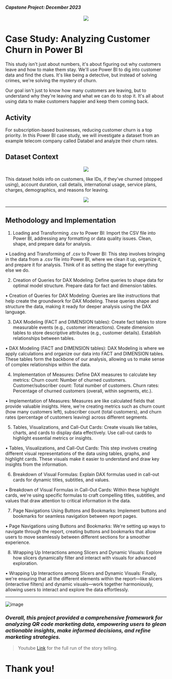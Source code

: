 #### *Capstone Project: December 2023*


<p align="center">
<img src="https://github.com/jvenncpe/2023.12_Case_Study_Analyzing_Customer_Churn_in_Power_BI/blob/main/Case%20Study%20Analyzing%20Customer%20Churn%20in%20Power%20BI.gif"/>
</p>

# Case Study: Analyzing Customer Churn in Power BI

This study isn't just about numbers, it's about figuring out why customers leave and how to make them stay. We'll use Power BI to dig into customer data and find the clues. It's like being a detective, but instead of solving crimes, we're solving the mystery of churn.

Our goal isn't just to know how many customers are leaving, but to understand why they're leaving and what we can do to stop it. It's all about using data to make customers happier and keep them coming back.


## Activity

For subscription-based businesses, reducing customer churn is a top priority. In this Power BI case study, we will investigate a dataset from an example telecom company called Databel and analyze their churn rates.

## Dataset Context

<p align="center">
<img src="https://github.com/jvenncpe/2023.12_Case_Study_Analyzing_Customer_Churn_in_Power_BI/assets/35190918/679c2c0b-986a-46bc-b27e-ae270b221645")/>
</p>

This dataset holds info on customers, like IDs, if they've churned (stopped using), account duration, call details, international usage, service plans, charges, demographics, and reasons for leaving. 

<p align="center">
<img src="https://github.com/jvenncpe/2023.12_Case_Study_Analyzing_Customer_Churn_in_Power_BI/assets/35190918/3092de67-ca76-47e2-82c0-765b9dab89a1")/>
</p>

---
## Methodology and Implementation

1. Loading and Transforming .csv to Power BI:
Import the CSV file into Power BI, addressing any formatting or data quality issues.
Clean, shape, and prepare data for analysis.

• Loading and Transforming of .csv to Power BI: This step involves bringing in the data from a .csv file into Power BI, where we clean it up, organize it, and prepare it for analysis. Think of it as setting the stage for everything else we do.


2. Creation of Queries for DAX Modeling:
Define queries to shape data for optimal model structure.
Prepare data for fact and dimension tables.

• Creation of Queries for DAX Modeling: Queries are like instructions that help create the groundwork for DAX Modeling. These queries shape and structure the data, making it ready for deeper analysis using the DAX language.

3. DAX Modeling (FACT and DIMENSION tables):
Create fact tables to store measurable events (e.g., customer interactions).
Create dimension tables to store descriptive attributes (e.g., customer details).
Establish relationships between tables.

• DAX Modeling (FACT and DIMENSION tables): DAX Modeling is where we apply calculations and organize our data into FACT and DIMENSION tables. These tables form the backbone of our analysis, allowing us to make sense of complex relationships within the data.

4. Implementation of Measures:
Define DAX measures to calculate key metrics:
Churn count: Number of churned customers.
Customer/subscriber count: Total number of customers.
Churn rates: Percentage of churned customers (overall, within segments, etc.).

• Implementation of Measures: Measures are like calculated fields that provide valuable insights. Here, we're creating metrics such as churn count (how many customers left), subscriber count (total customers), and churn rates (percentage of customers leaving) across different segments.

5. Tables, Visualizations, and Call-Out Cards:
Create visuals like tables, charts, and cards to display data effectively.
Use call-out cards to highlight essential metrics or insights.

• Tables, Visualizations, and Call-Out Cards: This step involves creating different visual representations of the data using tables, graphs, and highlight cards. These visuals make it easier to understand and draw key insights from the information.

6. Breakdown of Visual Formulas:
Explain DAX formulas used in call-out cards for dynamic titles, subtitles, and values.

• Breakdown of Visual Formulas in Call-Out Cards: Within these highlight cards, we're using specific formulas to craft compelling titles, subtitles, and values that draw attention to critical information in the data.

7. Page Navigations Using Buttons and Bookmarks:
Implement buttons and bookmarks for seamless navigation between report pages.

• Page Navigations using Buttons and Bookmarks: We're setting up ways to navigate through the report, creating buttons and bookmarks that allow users to move seamlessly between different sections for a smoother experience.

8. Wrapping Up Interactions among Slicers and Dynamic Visuals:
Explore how slicers dynamically filter and interact with visuals for advanced exploration.

• Wrapping Up Interactions among Slicers and Dynamic Visuals: Finally, we're ensuring that all the different elements within the report—like slicers (interactive filters) and dynamic visuals—work together harmoniously, allowing users to interact and explore the data effortlessly.


---
![image](https://github.com/jvenncpe/Sales-Performance-Review/assets/35190918/1a3cc5c5-af01-4261-a652-4e1fc1b92375)

### *Overall, this project provided a comprehensive framework for analyzing QR code marketing data, empowering users to glean actionable insights, make informed decisions, and refine marketing strategies.*

> Youtube [Link](https://youtu.be/G5EHkQ5p3M8) for the full run of the story telling.



# Thank you!
